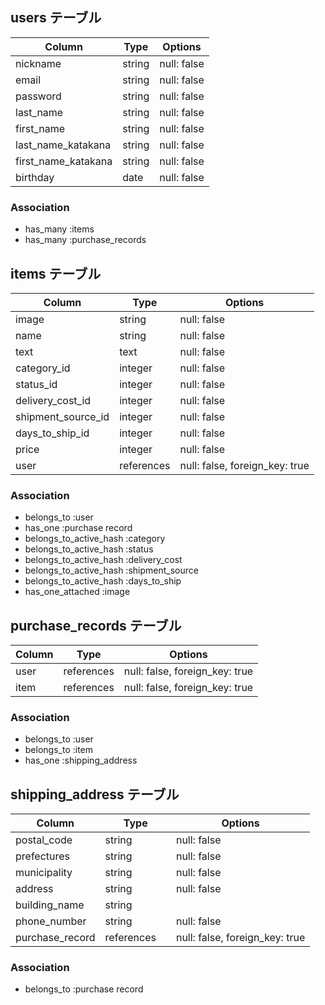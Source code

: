 ## users テーブル

| Column         | Type   | Options     |
| --------       | ------ | ----------- |
| nickname       | string | null: false |
| email          | string | null: false |
| password       | string | null: false |
| last_name           | string | null: false |
| first_name          | string | null: false |
| last_name_katakana  | string | null: false |
| first_name_katakana | string | null: false |
| birthday            | date   | null: false |


### Association

- has_many :items
- has_many :purchase_records

## items テーブル

| Column         | Type   | Options     |
| ------         | ------ | ----------- |
| image          | string | null: false |
| name           | string | null: false |
| text           | text   | null: false |
| category_id       | integer | null: false |
| status_id         | integer| null: false |
| delivery_cost_id  | integer | null: false |
| shipment_source_id| integer | null: false |
| days_to_ship_id   | integer | null: false |
| price          | integer| null: false |
| user           | references | null: false, foreign_key: true |

### Association

- belongs_to :user
- has_one :purchase record
- belongs_to_active_hash :category
- belongs_to_active_hash :status
- belongs_to_active_hash :delivery_cost
- belongs_to_active_hash :shipment_source
- belongs_to_active_hash :days_to_ship
- has_one_attached :image

## purchase_records テーブル

| Column        | Type       | Options                        |
| ------        | ---------- | ------------------------------ |
| user          | references | null: false, foreign_key: true |
| item          | references | null: false, foreign_key: true |

### Association

- belongs_to :user
- belongs_to :item
- has_one :shipping_address


## shipping_address テーブル

| Column  | Type    | Options                        |
| ------- | ------- | ------------------------------ |
| postal_code       | string     | null: false |
| prefectures       | string | null: false |
| municipality      | string | null: false |
| address           | string | null: false |
| building_name     | string | 
| phone_number      | string | null: false |
|purchase_record    | references　| null: false, foreign_key: true |

### Association
- belongs_to :purchase record
